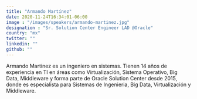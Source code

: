 ```yaml
---
title: "Armando Martínez"
date: 2020-11-24T16:34:01-06:00
image : "/images/speakers/armando-martinez.jpg"
designation : "Sr. Solution Center Engineer LAD @Oracle"
country: "mx"
twitter: ""
linkedin: ""
github: ""
---
```


Armando Martínez es un ingeniero en sistemas. Tienen 14 años de experiencia en TI en áreas como Virtualización, Sistema Operativo, Big Data, Middleware y
forma parte de Oracle Solution Center desde 2015, donde es especialista para Sistemas de Ingenieria, Big Data, Virtualización y Middleware.

